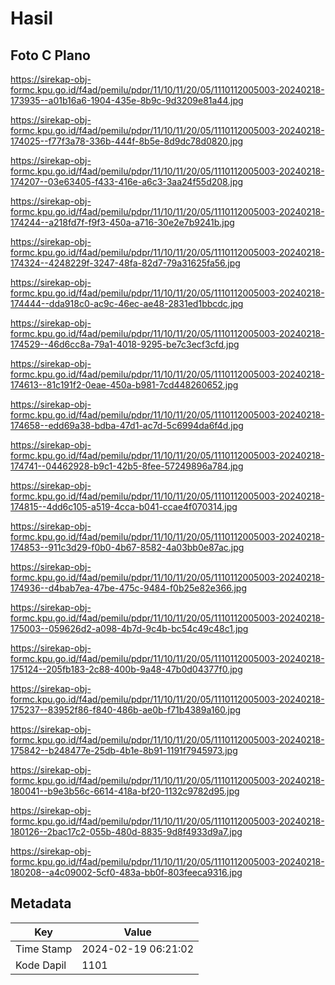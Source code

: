 # Hasil

## Foto C Plano

https://sirekap-obj-formc.kpu.go.id/f4ad/pemilu/pdpr/11/10/11/20/05/1110112005003-20240218-173935--a01b16a6-1904-435e-8b9c-9d3209e81a44.jpg

https://sirekap-obj-formc.kpu.go.id/f4ad/pemilu/pdpr/11/10/11/20/05/1110112005003-20240218-174025--f77f3a78-336b-444f-8b5e-8d9dc78d0820.jpg

https://sirekap-obj-formc.kpu.go.id/f4ad/pemilu/pdpr/11/10/11/20/05/1110112005003-20240218-174207--03e63405-f433-416e-a6c3-3aa24f55d208.jpg

https://sirekap-obj-formc.kpu.go.id/f4ad/pemilu/pdpr/11/10/11/20/05/1110112005003-20240218-174244--a218fd7f-f9f3-450a-a716-30e2e7b9241b.jpg

https://sirekap-obj-formc.kpu.go.id/f4ad/pemilu/pdpr/11/10/11/20/05/1110112005003-20240218-174324--4248229f-3247-48fa-82d7-79a31625fa56.jpg

https://sirekap-obj-formc.kpu.go.id/f4ad/pemilu/pdpr/11/10/11/20/05/1110112005003-20240218-174444--dda918c0-ac9c-46ec-ae48-2831ed1bbcdc.jpg

https://sirekap-obj-formc.kpu.go.id/f4ad/pemilu/pdpr/11/10/11/20/05/1110112005003-20240218-174529--46d6cc8a-79a1-4018-9295-be7c3ecf3cfd.jpg

https://sirekap-obj-formc.kpu.go.id/f4ad/pemilu/pdpr/11/10/11/20/05/1110112005003-20240218-174613--81c191f2-0eae-450a-b981-7cd448260652.jpg

https://sirekap-obj-formc.kpu.go.id/f4ad/pemilu/pdpr/11/10/11/20/05/1110112005003-20240218-174658--edd69a38-bdba-47d1-ac7d-5c6994da6f4d.jpg

https://sirekap-obj-formc.kpu.go.id/f4ad/pemilu/pdpr/11/10/11/20/05/1110112005003-20240218-174741--04462928-b9c1-42b5-8fee-57249896a784.jpg

https://sirekap-obj-formc.kpu.go.id/f4ad/pemilu/pdpr/11/10/11/20/05/1110112005003-20240218-174815--4dd6c105-a519-4cca-b041-ccae4f070314.jpg

https://sirekap-obj-formc.kpu.go.id/f4ad/pemilu/pdpr/11/10/11/20/05/1110112005003-20240218-174853--911c3d29-f0b0-4b67-8582-4a03bb0e87ac.jpg

https://sirekap-obj-formc.kpu.go.id/f4ad/pemilu/pdpr/11/10/11/20/05/1110112005003-20240218-174936--d4bab7ea-47be-475c-9484-f0b25e82e366.jpg

https://sirekap-obj-formc.kpu.go.id/f4ad/pemilu/pdpr/11/10/11/20/05/1110112005003-20240218-175003--059626d2-a098-4b7d-9c4b-bc54c49c48c1.jpg

https://sirekap-obj-formc.kpu.go.id/f4ad/pemilu/pdpr/11/10/11/20/05/1110112005003-20240218-175124--205fb183-2c88-400b-9a48-47b0d04377f0.jpg

https://sirekap-obj-formc.kpu.go.id/f4ad/pemilu/pdpr/11/10/11/20/05/1110112005003-20240218-175237--83952f86-f840-486b-ae0b-f71b4389a160.jpg

https://sirekap-obj-formc.kpu.go.id/f4ad/pemilu/pdpr/11/10/11/20/05/1110112005003-20240218-175842--b248477e-25db-4b1e-8b91-1191f7945973.jpg

https://sirekap-obj-formc.kpu.go.id/f4ad/pemilu/pdpr/11/10/11/20/05/1110112005003-20240218-180041--b9e3b56c-6614-418a-bf20-1132c9782d95.jpg

https://sirekap-obj-formc.kpu.go.id/f4ad/pemilu/pdpr/11/10/11/20/05/1110112005003-20240218-180126--2bac17c2-055b-480d-8835-9d8f4933d9a7.jpg

https://sirekap-obj-formc.kpu.go.id/f4ad/pemilu/pdpr/11/10/11/20/05/1110112005003-20240218-180208--a4c09002-5cf0-483a-bb0f-803feeca9316.jpg


## Metadata

| Key        | Value               |
| ---------- | ------------------- |
| Time Stamp | 2024-02-19 06:21:02 |
| Kode Dapil | 1101                |



